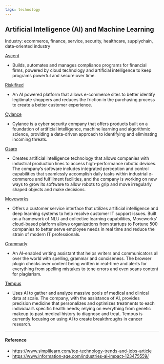 ```yaml
---
tags: technology
---
```


## Artificial Intelligence (AI) and Machine Learning

Industry: ecommerce, finance, service, security, healthcare, supplychain,
data-oriented industry

[Ascent](https://www.ascent.io)

- Builds, automates and manages compliance programs for financial firms, powered
  by cloud technology and artificial intelligence to keep programs powerful and
  secure over time.

[Riskifited](https://www.riskified.com)

- An AI powered platform that allows e-commerce sites to better identify
  legitimate shoppers and reduces the friction in the purchasing process to
  create a better customer experience.

[Cylance](http://cylance.com/us/)

- Cylance is a cyber security company that offers products built on a foundation
  of artificial intelligence, machine learning and algorithmic science,
  providing a data-driven approach to identifying and eliminating incoming
  threats.

[Osaro](https://osaro.com/product)

- Creates artificial intelligence technology that allows companies with
  industrial production lines to access high-performance robotic devices. The
  company’s software includes integrated perception and control capabilities
  that seamlessly accomplish daily tasks within industrial e-commerce and
  fulfillment facilities, and the company is working on new ways to grow its
  software to allow robots to grip and move irregularly shaped objects and make
  decisions.

[Moveworks](https://www.moveworks.com/)

- Offers a customer service interface that utilizes artificial intelligence and
  deep learning systems to help resolve customer IT support issues. Built on a
  framework of NLU and collective learning capabilities, Moveworks’ cloud-based
  platform allows organizations from startups to Fortune 500 companies to better
  serve employee needs in real time and reduce the strain of modern IT
  professionals.

[Grammarly](https://www.builtinsf.com/company/grammarly)

- An AI-enabled writing assistant that helps writers and communicators all over
  the world with spelling, grammar and conciseness. The browser plugin checks
  over content being written in real-time and alerts for everything from
  spelling mistakes to tone errors and even scans content for plagiarism.

[Tempus](https://www.tempus.com)

- Uses AI to gather and analyze massive pools of medical and clinical data at
  scale. The company, with the assistance of AI, provides precision medicine
  that personalizes and optimizes treatments to each individual’s specific
  health needs; relying on everything from genetic makeup to past medical
  history to diagnose and treat. Tempus is currently focusing on using AI to
  create breakthroughs in cancer research.

---

#### Reference

- https://www.simplilearn.com/top-technology-trends-and-jobs-article
- https://www.information-age.com/industries-ai-impact-123475559/
